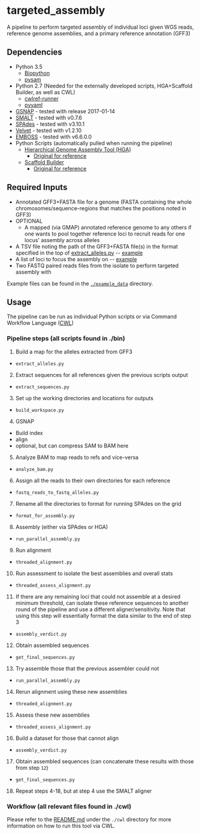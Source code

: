 # targeted_assembly
A pipeline to perform targeted assembly of individual loci given WGS reads, reference genome assemblies, and a primary reference annotation (GFF3)

## Dependencies
- Python 3.5
  * [Biopython](https://pypi.python.org/pypi/biopython/1.66)
  * [pysam](https://pypi.python.org/pypi/pysam)
- Python 2.7 (Needed for the externally developed scripts, HGA+Scaffold Builder, as well as CWL)
  * [cwlref-runner](https://pypi.python.org/pypi/cwlref-runner)
  * [pyyaml](https://pypi.python.org/pypi/PyYAML)
- [GSNAP](http://research-pub.gene.com/gmap/) - tested with release 2017-01-14
- [SMALT](http://www.sanger.ac.uk/science/tools/smalt-0) - tested with v0.7.6
- [SPAdes](http://bioinf.spbau.ru/spades) - tested with v3.10.1
- [Velvet](https://www.ebi.ac.uk/~zerbino/velvet/) - tested with v1.2.10
- [EMBOSS](http://emboss.open-bio.org/) - tested with v6.6.0.0
- Python Scripts (automatically pulled when running the pipeline)
  * [Hierarchical Genome Assembly Tool (HGA)](https://github.com/jmatsumura/Hierarchical-Genome-Assembly-HGA)
    * [Original for reference](https://github.com/aalokaily/Hierarchical-Genome-Assembly-HGA)
  * [Scaffold Builder](https://github.com/jmatsumura/Scaffold_builder)
    * [Original for reference](https://github.com/metageni/Scaffold_builder)

## Required Inputs
* Annotated GFF3+FASTA file for a genome (FASTA containing the whole chromosomes/sequence-regions that matches the positions noted in GFF3)
* OPTIONAL 
  * A mapped (via GMAP) annotated reference genome to any others if one wants to pool together reference loci to recruit reads for one locus' assembly across alleles
* A TSV file noting the path of the GFF3+FASTA file(s) in the format specified in the top of [extract_alleles.py](https://github.com/jmatsumura/targeted_assembly/blob/master/bin/extract_alleles.py) -- [example](https://github.com/jmatsumura/targeted_assembly/blob/master/example_data/ea_input.tsv)
* A list of loci to focus the assembly on -- [example](https://github.com/jmatsumura/targeted_assembly/blob/master/example_data/subset_list.txt)
* Two FASTQ paired reads files from the isolate to perform targeted assembly with

Example files can be found in the [`./example_data`](https://github.com/jmatsumura/targeted_assembly/tree/master/example_data) directory.

## Usage
The pipeline can be run as individual Python scripts or via Command Workflow Language ([CWL]((http://www.commonwl.org/draft-3/UserGuide.html#Writing_Workflows)))

### Pipeline steps (all scripts found in ./bin)
1. Build a map for the alleles extracted from GFF3
  * `extract_alleles.py` 
2. Extract sequences for all references given the previous scripts output
  * `extract_sequences.py`
3. Set up the working directories and locations for outputs
  * `build_workspace.py`
4. GSNAP
  * Build index
  * align
  * optional, but can compress SAM to BAM here
5. Analyze BAM to map reads to refs and vice-versa 
  * `analyze_bam.py`
6. Assign all the reads to their own directories for each reference
  * `fastq_reads_to_fastq_alleles.py`
7. Rename all the directories to format for running SPAdes on the grid 
  * `format_for_assembly.py`
8. Assembly (either via SPAdes or HGA)
  * `run_parallel_assembly.py`
9. Run alignment 
  * `threaded_alignment.py`
10. Run assessment to isolate the best assemblies and overall stats
  * `threaded_assess_alignment.py`
11. If there are any remaining loci that could not assemble at a desired minimum threshold, can isolate these reference sequences to another round of the pipeline and use a different aligner/sensitivity. Note that using this step will essentially format the data similar to the end of step 3
  * `assembly_verdict.py`
12. Obtain assembled sequences
  * `get_final_sequences.py`
13. Try assemble those that the previous assembler could not
  * `run_parallel_assembly.py`
14. Rerun alignment using these new assemblies
  * `threaded_alignment.py`
15. Assess these new assemblies
  * `threaded_assess_alignment.py`
16. Build a dataset for those that cannot align
  * `assembly_verdict.py`
17. Obtain assembled sequences (can concatenate these results with those from step `12`)
  * `get_final_sequences.py`
18. Repeat steps 4-18, but at step 4 use the SMALT aligner

### Workflow (all relevant files found in ./cwl)
Please refer to the [README.md](https://github.com/jmatsumura/targeted_assembly/tree/master/cwl#running-the-tool-via-common-workflow-language-cwl) under the `./cwl` directory for more information on how to run this tool via CWL.
